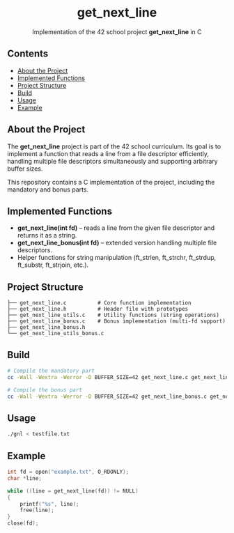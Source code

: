 <!-- PROJECT LOGO -->

<br />
<div align="center">
  <h1>get_next_line</h1>
  <p align="center">
    Implementation of the 42 school project <b>get_next_line</b> in C  
    <br />
  </p>
</div>

<!-- TABLE OF CONTENTS -->

## Contents

* [About the Project](#about-the-project)
* [Implemented Functions](#implemented-functions)
* [Project Structure](#project-structure)
* [Build](#build)
* [Usage](#usage)
* [Example](#example)

## About the Project

The **get\_next\_line** project is part of the 42 school curriculum.
Its goal is to implement a function that reads a line from a file descriptor efficiently, handling multiple file descriptors simultaneously and supporting arbitrary buffer sizes.

This repository contains a C implementation of the project, including the mandatory and bonus parts.

## Implemented Functions

* **get\_next\_line(int fd)** – reads a line from the given file descriptor and returns it as a string.
* **get\_next\_line\_bonus(int fd)** – extended version handling multiple file descriptors.
* Helper functions for string manipulation (ft\_strlen, ft\_strchr, ft\_strdup, ft\_substr, ft\_strjoin, etc.).

## Project Structure

```
├── get_next_line.c          # Core function implementation
├── get_next_line.h          # Header file with prototypes
├── get_next_line_utils.c    # Utility functions (string operations)
├── get_next_line_bonus.c    # Bonus implementation (multi-fd support)
├── get_next_line_bonus.h
└── get_next_line_utils_bonus.c
```

## Build

```sh
# Compile the mandatory part
cc -Wall -Wextra -Werror -D BUFFER_SIZE=42 get_next_line.c get_next_line_utils.c main.c -o gnl

# Compile the bonus part
cc -Wall -Wextra -Werror -D BUFFER_SIZE=42 get_next_line_bonus.c get_next_line_utils_bonus.c main.c -o gnl_bonus
```

## Usage

```sh
./gnl < testfile.txt
```

## Example

```c
int fd = open("example.txt", O_RDONLY);
char *line;

while ((line = get_next_line(fd)) != NULL)
{
    printf("%s", line);
    free(line);
}
close(fd);
```
